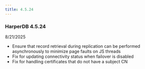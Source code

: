 ```yaml
---
title: 4.5.24
---
```


### HarperDB 4.5.24

8/21/2025

- Ensure that record retrieval during replication can be performed asynchronously to minimize page faults on JS threads
- Fix for updating connectivity status when failover is disabled
- Fix for handling certificates that do not have a subject CN